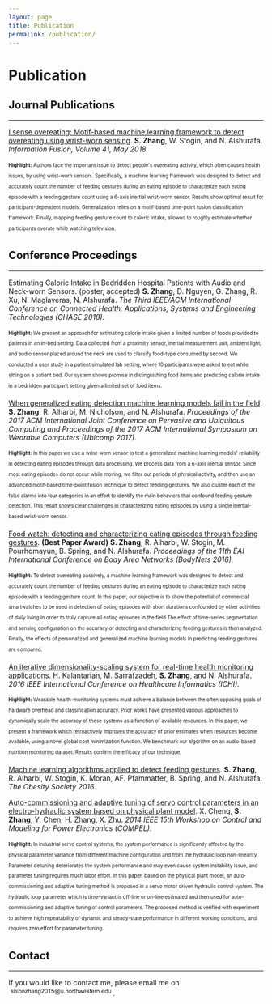```yaml
---
layout: page
title: Publication
permalink: /publication/
---
```



# Publication


## Journal Publications
---

[I sense overeating: Motif-based machine learning framework to detect overeating using wrist-worn sensing][1]. 
**S. Zhang**, W. Stogin, and N. Alshurafa. *Information Fusion, Volume 41, May 2018.*


<sub><sup>**Highlight:** Authors face the important issue to detect people's overeating activity, which often causes health issues, by using wrist-worn sensors. Specifically, a machine learning framework was designed to detect and accurately count the number of feeding gestures during an eating episode to characterize each eating episode with a feeding gesture count using a 6-axis inertial wrist-worn sensor. Results show optimal result for participant-dependent models. Generalization relies on a motif-based time-point fusion classification framework. Finally, mapping feeding gesture count to caloric intake, allowed to roughly estimate whether participants overate while watching television.</sup></sub>



## Conference Proceedings
---

Estimating Caloric Intake in Bedridden Hospital Patients with Audio and Neck-worn Sensors. (poster, accepted)
**S. Zhang**, D. Nguyen, G. Zhang, R. Xu, N. Maglaveras, N. Alshurafa. *The Third IEEE/ACM International Conference on Connected Health: Applications, Systems and Engineering Technologies (CHASE 2018).*
<!-- Proceedings of the 2017 ACM International Joint Conference on Pervasive and Ubiquitous Computing and Proceedings of the 2017 ACM International Symposium on Wearable Computers, Pages 613-622. -->

<sub><sup>**Highlight:** We present an approach for estimating calorie intake given a limited number of foods provided to patients in an in-bed setting. Data collected from a proximity sensor, inertial measurement unit, ambient light, and audio sensor placed around the neck are used to classify food-type consumed by second. We conducted a user study in a patient simulated lab setting, where 10 participants were asked to eat while sitting on a patient bed. Our system shows promise in distinguishing food items and predicting calorie intake in a bedridden participant setting given a limited set of food items.</sup></sub>



[When generalized eating detection machine learning models fail in the field][2].
**S. Zhang**, R. Alharbi, M. Nicholson, and N. Alshurafa. *Proceedings of the 2017 ACM International Joint Conference on Pervasive and Ubiquitous Computing and Proceedings of the 2017 ACM International Symposium on Wearable Computers (Ubicomp 2017).*
<!-- Proceedings of the 2017 ACM International Joint Conference on Pervasive and Ubiquitous Computing and Proceedings of the 2017 ACM International Symposium on Wearable Computers, Pages 613-622. -->

<sub><sup>**Highlight:** In this paper we use a wrist-worn sensor to test a generalized machine learning models' reliability in detecting eating episodes through data processing. We process data from a 6-axis inertial sensor. Since most eating episodes do not occur while moving, we filter out periods of physical activity, and then use an advanced motif-based time-point fusion technique to detect feeding gestures. We also cluster each of the false alarms into four categories in an effort to identify the main behaviors that confound feeding gesture detection. This result shows clear challenges in characterizing eating episodes by using a single inertial-based wrist-worn sensor.</sup></sub>


[Food watch: detecting and characterizing eating episodes through feeding gestures][3]. **(Best Paper Award)**
**S. Zhang**, R. Alharbi, W. Stogin, M. Pourhomayun, B. Spring, and N. Alshurafa. *Proceedings of the 11th EAI International Conference on Body Area Networks (BodyNets 2016).*
<!-- Proceedings of the 11th EAI International Conference on Body Area Networks
Pages 91-96  -->

<sub><sup>**Highlight:** To detect overeating passively, a machine learning framework was designed to detect and accurately count the number of feeding gestures during an eating episode to characterize each eating episode with a feeding gesture count. In this paper, our objective is to show the potential of commercial smartwatches to be used in detection of eating episodes with short durations confounded by other activities of daily living in order to truly capture all eating episodes in the field The effect of time-series segmentation and sensing configuration on the accuracy of detecting and characterizing feeding gestures is then analyzed. Finally, the effects of personalized and generalized machine learning models in predicting feeding gestures are compared.</sup></sub>



[An iterative dimensionality-scaling system for real-time health monitoring applications][5].
H. Kalantarian, M. Sarrafzadeh, **S. Zhang**, and N. Alshurafa. *2016 IEEE International Conference on Healthcare Informatics (ICHI).* 

<sub><sup>**Highlight:** Wearable health-monitoring systems must achieve a balance between the often opposing goals of hardware overhead and classification accuracy. Prior works have presented various approaches to dynamically scale the accuracy of these systems as a function of available resources. In this paper, we present a framework which retroactively improves the accuracy of prior estimates when resources become available, using a novel global cost minimization function. We benchmark our algorithm on an audio-based nutrition monitoring dataset. Results confirm the efficacy of our technique.</sup></sub>



[Machine learning algorithms applied to detect feeding gestures][4].
**S. Zhang**, R. Alharbi, W. Stogin, K. Moran, AF. Pfammatter, B. Spring, and N. Alshurafa. *The Obesity Society 2016.*



[Auto-commissioning and adaptive tuning of servo control parameters in an electro-hydraulic system based on physical plant model][6].
X. Cheng, **S. Zhang**, Y. Chen, H. Zhang, X. Zhu. *2014 IEEE 15th Workshop on Control and Modeling for Power Electronics (COMPEL).*

<sub><sup>**Highlight:** In industrial servo control systems, the system performance is significantly affected by the physical parameter variance from different machine configuration and from the hydraulic loop non-linearity. Parameter detuning deteriorates the system performance and may even cause system instability issue, and parameter tuning requires much labor effort. In this paper, based on the physical plant model, an auto-commissioning and adaptive tuning method is proposed in a servo motor driven hydraulic control system. The hydraulic loop parameter which is time-variant is off-line or on-line estimated and then used for auto-commissioning and adaptive tuning of control parameters. The proposed method is verified with experiment to achieve high repeatability of dynamic and steady-state performance in different working conditions, and requires zero effort for parameter tuning.</sup></sub>



<!-- Study on controlling power quality based on thermodynamics modeling method for 6.3 kV power system -->


## Contact
---

If you would like to contact me, please email me on ![](/assets/images/email.png).


[1]: https://www.sciencedirect.com/science/article/pii/S1566253517304785
[2]: https://dl.acm.org/citation.cfm?id=3124409
[3]: https://dl.acm.org/citation.cfm?id=3068638
[4]: http://www.nalshurafa.com/assets/papers/49.pdf
[5]: https://ieeexplore.ieee.org/abstract/document/7776407/
[6]: https://ieeexplore.ieee.org/abstract/document/6877172/



